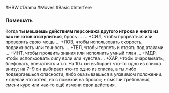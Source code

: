 #HBW #Drama #Moves #Basic #Interfere 
### Помешать
Когда **ты мешаешь действиям персонажа другого игрока и никто из вас не готов отступиться**, брось … 
… +СИЛ, чтобы прорваться или проверить свою мощь 
… +ЛОВ, чтобы использовать скорость, подвижность или точность 
… +ТЕЛ, чтобы терпеть и стоять под атаками 
… +ИНТ, чтобы проявить знания или исполнить умный план
… +МДР, чтобы использовать силу воли или чувства
… +ХАР, чтобы очаровывать, блефовать, впечатлять и т.п. 
На 10+ он выбирает что-то одно из списка внизу; на 7−9 он выбирает что-то одно из списка, а ты либо подвергаешься опасности, либо оказываешься в уязвимом положении. 
• сделай что хотел, но с помехой на бросок; 
• смягчи требования, смени курс или как-то ещё измени свои действия.
